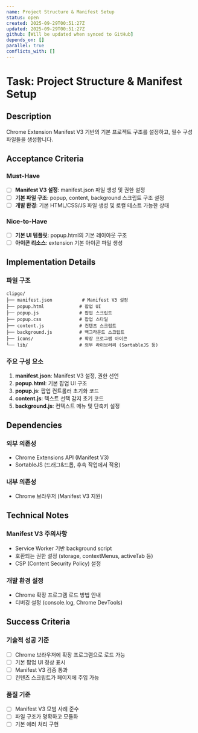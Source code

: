 ```yaml
---
name: Project Structure & Manifest Setup
status: open
created: 2025-09-29T00:51:27Z
updated: 2025-09-29T00:51:27Z
github: [Will be updated when synced to GitHub]
depends_on: []
parallel: true
conflicts_with: []
---
```

# Task: Project Structure & Manifest Setup
## Description
Chrome Extension Manifest V3 기반의 기본 프로젝트 구조를 설정하고, 필수 구성 파일들을 생성합니다.
## Acceptance Criteria
### Must-Have
- [ ] **Manifest V3 설정**: manifest.json 파일 생성 및 권한 설정
- [ ] **기본 파일 구조**: popup, content, background 스크립트 구조 설정
- [ ] **개발 환경**: 기본 HTML/CSS/JS 파일 생성 및 로컬 테스트 가능한 상태
### Nice-to-Have
- [ ] **기본 UI 템플릿**: popup.html의 기본 레이아웃 구조
- [ ] **아이콘 리소스**: extension 기본 아이콘 파일 생성
## Implementation Details
### 파일 구조
```
clipgo/
├── manifest.json           # Manifest V3 설정
├── popup.html             # 팝업 UI
├── popup.js               # 팝업 스크립트
├── popup.css              # 팝업 스타일
├── content.js             # 컨텐츠 스크립트
├── background.js          # 백그라운드 스크립트
├── icons/                 # 확장 프로그램 아이콘
└── lib/                   # 외부 라이브러리 (SortableJS 등)
```
### 주요 구성 요소
1. **manifest.json**: Manifest V3 설정, 권한 선언
2. **popup.html**: 기본 팝업 UI 구조
3. **popup.js**: 팝업 컨트롤러 초기화 코드
4. **content.js**: 텍스트 선택 감지 초기 코드
5. **background.js**: 컨텍스트 메뉴 및 단축키 설정
## Dependencies
### 외부 의존성
- Chrome Extensions API (Manifest V3)
- SortableJS (드래그&드롭, 후속 작업에서 적용)
### 내부 의존성
- Chrome 브라우저 (Manifest V3 지원)
## Technical Notes
### Manifest V3 주의사항
- Service Worker 기반 background script
- 호환되는 권한 설정 (storage, contextMenus, activeTab 등)
- CSP (Content Security Policy) 설정
### 개발 환경 설정
- Chrome 확장 프로그램 로드 방법 안내
- 디버깅 설정 (console.log, Chrome DevTools)
## Success Criteria
### 기술적 성공 기준
- [ ] Chrome 브라우저에 확장 프로그램으로 로드 가능
- [ ] 기본 팝업 UI 정상 표시
- [ ] Manifest V3 검증 통과
- [ ] 컨텐츠 스크립트가 페이지에 주입 가능
### 품질 기준
- [ ] Manifest V3 모범 사례 준수
- [ ] 파일 구조가 명확하고 모듈화
- [ ] 기본 에러 처리 구현